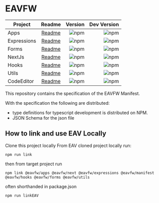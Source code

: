 # EAVFW

| Project      |      Readme                               |  Version                                                                             | Dev Version   |
|--------------|:-----------------------------------------:|-------------------------------------------------------------------------------------:|--------------:|
| Apps         |  [Readme](src/apps/readme.md)             | ![npm](https://img.shields.io/npm/v/@eavfw/manifest?label=%40eavfw%2Fmanifest)       | ![npm](https://img.shields.io/npm/v/@eavfw/manifest/dev?label=%40eavfw%2Fmanifest) |
| Expressions  |  [Readme](src/expressions/readme.md)      | ![npm](https://img.shields.io/npm/v/@eavfw/expressions?label=%40eavfw%2Fexpressions) | ![npm](https://img.shields.io/npm/v/@eavfw/expressions/dev?label=%40eavfw%2Fexpressions) |
| Forms        |  [Readme](src/forms/readme.md)            | ![npm](https://img.shields.io/npm/v/@eavfw/forms?label=%40eavfw%2Fforms)             | ![npm](https://img.shields.io/npm/v/@eavfw/forms/dev?label=%40eavfw%2Fforms)             |
| NextJs       |  [Readme](src/nextjs/readme.md)           | ![npm](https://img.shields.io/npm/v/@eavfw/next?label=%40eavfw%2Fnext)               | ![npm](https://img.shields.io/npm/v/@eavfw/next/dev?label=%40eavfw%2Fnext)               |
| Hooks        |  [Readme](src/hooks/readme.md)            | ![npm](https://img.shields.io/npm/v/@eavfw/hooks?label=%40eavfw%2Fhooks)             | ![npm](https://img.shields.io/npm/v/@eavfw/hooks/dev?label=%40eavfw%2Fhooks)             |
| Utils        |  [Readme](src/utils/readme.md)            | ![npm](https://img.shields.io/npm/v/@eavfw/utils?label=%40eavfw%2Futils)             | ![npm](https://img.shields.io/npm/v/@eavfw/utils/dev?label=%40eavfw%2Futils)             |
| CodeEditor   |  [Readme](src/codeeditor/readme.md)       | ![npm](https://img.shields.io/npm/v/@eavfw/codeeditor?label=%40eavfw%2Fcodeeditor)   | ![npm](https://img.shields.io/npm/v/@eavfw/codeeditor/dev?label=%40eavfw%2Fcodeeditor)   |

 
This repository contains the specification of the EAVFW Manifest.

With the specification the following are distributed:
 - type definitions for typescript development is distributed on NPM.
 - JSON Schema for the json file



 ## How to link and use EAV Locally
 Clone this project locally
 From EAV cloned project locally run:
 ```
 npm run link
 ```

 then from target project run
 ```
 npm link @eavfw/apps @eavfw/next @eavfw/expressions @eavfw/manifest @eavfw/hooks @eavfw/forms @eavfw/utils
 ```

 often shorthanded in package.json
 ```
 npm run linkEAV
 ```
